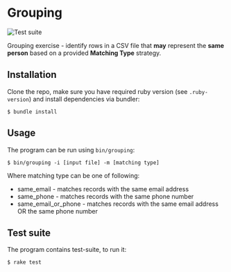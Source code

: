 # Grouping

![Test suite](https://github.com/jzajpt/grouping/workflows/Test%20suite/badge.svg)

Grouping exercise - identify rows in a CSV file that __may__ represent the
__same person__ based on a provided __Matching Type__ strategy.

## Installation

Clone the repo, make sure you have required ruby version (see `.ruby-version`)
and install dependencies via bundler:

    $ bundle install

## Usage

The program can be run using `bin/grouping`:

    $ bin/grouping -i [input file] -m [matching type]

Where matching type can be one of following:

* same_email - matches records with the same email address
* same_phone - matches records with the same phone number
* same_email_or_phone - matches records with the same email address OR the same phone number

## Test suite

The program contains test-suite, to run it:

    $ rake test

